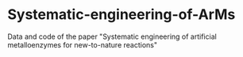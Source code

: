 # Systematic-engineering-of-ArMs
Data and code of the paper "Systematic engineering of artificial metalloenzymes for new-to-nature reactions"
